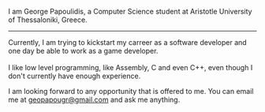 I am George Papoulidis, a Computer Science student at Aristotle University of Thessaloniki, Greece.
___
Currently, I am trying to kickstart my carreer as a software developer and one day be able to work as a game developer.
<br></br>
I like low level programming, like Assembly, C and even C++, even though I don't currently have enough experience.

I am looking forward to any opportunity that is offered to me.
You can email me at geopapougr@gmail.com and ask me anything.
<br></br>

